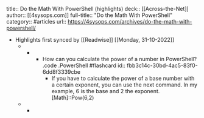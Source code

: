 title:: Do the Math With PowerShell (highlights)
deck:: [[Across-the-Net]]
author:: [[4sysops.com]]
full-title:: "Do the Math With PowerShell"
category:: #articles
url:: https://4sysops.com/archives/do-the-math-with-powershell/

- Highlights first synced by [[Readwise]] [[Monday, 31-10-2022]]
	- -
		- How can you calculate the power of a number in PowerShell? .code .PowerShell #flashcard
		  id:: fbb3c14c-30bd-4ac5-83f0-6dd8f3339cbe
			- If you have to calculate the power of a base number with a certain exponent, you can use the next command. In my example, 6 is the base and 2 the exponent.[Math]::Pow(6,2)
	- -